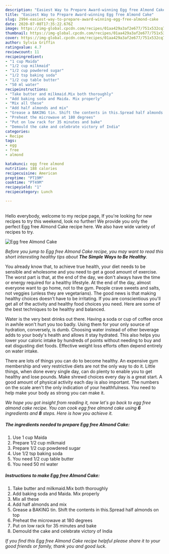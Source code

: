 ```yaml
---
description: "Easiest Way to Prepare Award-winning Egg free Almond Cake"
title: "Easiest Way to Prepare Award-winning Egg free Almond Cake"
slug: 2994-easiest-way-to-prepare-award-winning-egg-free-almond-cake
date: 2020-07-08T17:35:22.676Z
image: https://img-global.cpcdn.com/recipes/01aa429a3af2e677/751x532cq70/egg-free-almond-cake-recipe-main-photo.jpg
thumbnail: https://img-global.cpcdn.com/recipes/01aa429a3af2e677/751x532cq70/egg-free-almond-cake-recipe-main-photo.jpg
cover: https://img-global.cpcdn.com/recipes/01aa429a3af2e677/751x532cq70/egg-free-almond-cake-recipe-main-photo.jpg
author: Sylvia Griffin
ratingvalue: 4.7
reviewcount: 11
recipeingredient:
- "1 cup Maida"
- "1/2 cup milkmaid"
- "1/2 cup powdered sugar"
- "1/2 tsp baking soda"
- "1/2 cup table butter"
- "50 ml water"
recipeinstructions:
- "Take butter and milkmaid.Mix both thoroughly"
- "Add baking soda and Maida. Mix properly"
- "Mix all these"
- "Add half almonds and mix"
- "Grease a BAKING tin. Shift the contents in this.Spread half almonds on top"
- "Preheat the microwave at 180 degrees"
- "Put on low rack for 35 minutes and bake"
- "Demould the cake and celebrate victory of India"
categories:
- Recipe
tags:
- egg
- free
- almond

katakunci: egg free almond 
nutrition: 188 calories
recipecuisine: American
preptime: "PT19M"
cooktime: "PT49M"
recipeyield: "1"
recipecategory: Lunch

---
```

<br>
Hello everybody, welcome to my recipe page, If you're looking for new recipes to try this weekend, look no further! We provide you only the perfect Egg free Almond Cake recipe here. We also have wide variety of recipes to try.
<br>


![Egg free Almond Cake](https://img-global.cpcdn.com/recipes/01aa429a3af2e677/751x532cq70/egg-free-almond-cake-recipe-main-photo.jpg)

<i>Before you jump to Egg free Almond Cake recipe, you may want to read this short interesting healthy tips about <strong>The Simple Ways to Be Healthy</strong>.</i>

You already know that, to achieve true health, your diet needs to be sensible and wholesome and you need to get a good amount of exercise. The worst part is that, at the end of the day, we don't always have the time or energy required for a healthy lifestyle. At the end of the day, almost everyone want to go home, not to the gym. People crave sweets and salts, not veggies (unless they are vegetarians). The good news is that making healthy choices doesn’t have to be irritating. If you are conscientious you'll get all of the activity and healthy food choices you need. Here are some of the best techniques to be healthy and balanced.

Water is the very best drinks out there. Having a soda or cup of coffee once in awhile won't hurt you too badly. Using them for your only source of hydration, conversely, is dumb. Choosing water instead of other beverage adds to your body's health and allows it stay hydrated. This also helps you lower your caloric intake by hundreds of points without needing to buy and eat disgusting diet foods. Effective weight loss efforts often depend entirely on water intake.

There are lots of things you can do to become healthy. An expensive gym membership and very restrictive diets are not the only way to do it. Little things, when done every single day, can do plenty to enable you to get healthy and lose pounds. Make shrewd choices every day is a great start. A good amount of physical activity each day is also important. The numbers on the scale aren't the only indication of your healthfulness. You need to help make your body as strong you can make it. 


<i>We hope you got insight from reading it, now let's go back to egg free almond cake recipe. You can cook egg free almond cake using <strong>6</strong> ingredients and <strong>8</strong> steps. Here is how you achieve it.
</i>

##### The ingredients needed to prepare Egg free Almond Cake:

1. Use 1 cup Maida
1. Prepare 1/2 cup milkmaid
1. Prepare 1/2 cup powdered sugar
1. Use 1/2 tsp baking soda
1. You need 1/2 cup table butter
1. You need 50 ml water


##### Instructions to make Egg free Almond Cake:

1. Take butter and milkmaid.Mix both thoroughly
1. Add baking soda and Maida. Mix properly
1. Mix all these
1. Add half almonds and mix
1. Grease a BAKING tin. Shift the contents in this.Spread half almonds on top
1. Preheat the microwave at 180 degrees
1. Put on low rack for 35 minutes and bake
1. Demould the cake and celebrate victory of India


<i>If you find this Egg free Almond Cake recipe helpful please share it to your good friends or family, thank you and good luck.</i>
